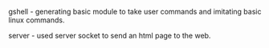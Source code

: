gshell - generating basic module to take user commands and imitating basic linux commands.

server - used server socket to send an html page to the web.
